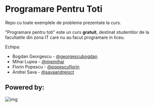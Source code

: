 # Programare Pentru Toti

Repo cu toate exemplele de probleme prezentate la curs.

"Programare pentru toti" este un curs **gratuit**, destinat studentilor de la facultatile din zona IT care nu au facut programare in liceu.

Echipa:
- Bogdan Georgescu - [@georgescubogdan](https://github.com/georgescubogdan)
- Mihai Lupea  - [@impmihai](https://github.com/impmihai)
- Florin Popescu - [@popescuflorin](https://github.com/popescuflorin)
- Andrei Sava - [@savaandreioct](https://github.com/savaandreioct)


## Powered by:

![img](https://lh3.googleusercontent.com/mpWFhFQTE3mquAuLkfyT6kjUOuQx9uA1ondiAAJ4XqhaJxq13LMZGfeG9uxm68MwbtK4p1UY5JVP)
